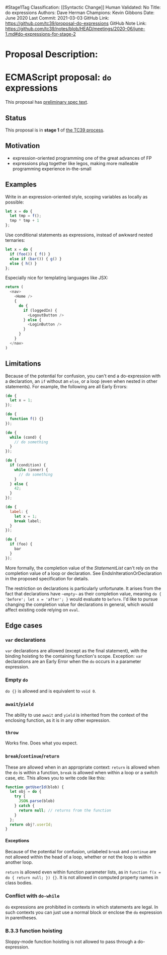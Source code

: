 #Stage1Tag
Classification: [[Syntactic Change]]
Human Validated: No
Title: do expressions
Authors: Dave Herman
Champions: Kevin Gibbons
Date: June 2020
Last Commit: 2021-03-03
GitHub Link: https://github.com/tc39/proposal-do-expressions
GitHub Note Link: https://github.com/tc39/notes/blob/HEAD/meetings/2020-06/june-1.md#do-expressions-for-stage-2

# Proposal Description:
# ECMAScript proposal: `do` expressions

This proposal has [preliminary spec text](https://tc39.github.io/proposal-do-expressions/).

## Status

This proposal is in **stage 1** of [the TC39 process](https://tc39.github.io/process-document/).

## Motivation

* expression-oriented programming one of the great advances of FP
* expressions plug together like legos, making more malleable programming experience in-the-small

## Examples

Write in an expression-oriented style, scoping variables as locally as possible:

```js
let x = do {
  let tmp = f();
  tmp * tmp + 1
};
```

Use conditional statements as expressions, instead of awkward nested ternaries:

```js
let x = do {
  if (foo()) { f() }
  else if (bar()) { g() }
  else { h() }
};
```

Especially nice for templating languages like JSX:

```js
return (
  <nav>
    <Home />
    {
      do {
        if (loggedIn) {
          <LogoutButton />
        } else {
          <LoginButton />
        }
      }
    }
  </nav>
)
```

## Limitations

Because of the potential for confusion, you can't end a do-expression with a declaration, an `if` without an `else`, or a loop (even when nested in other statements). For example, the following are all Early Errors:

```js
(do {
  let x = 1;
});
```

```js
(do {
  function f() {}
});
```

```js
(do {
  while (cond) {
    // do something
  }
});
```

```js
(do {
  if (condition) {
    while (inner) {
      // do something
    }
  } else {
    42;
  }
});
```

```js
(do {
  label: {
    let x = 1;
    break label;
  }
});
```

```js
(do {
  if (foo) {
    bar
  }
});
```


More formally, the completion value of the _StatementList_ can't rely on the completion value of a loop or declaration. See EndsInIterationOrDeclaration in the proposed specification for details.

The restriction on declarations is particularly unfortunate. It arises from the fact that declarations have `~empty~` as their completion value, meaning `do { 'before'; let x = 'after'; }` would evaluate to `before`. I'd like to pursue changing the completion value for declarations in general, which would affect existing code relying on `eval`.

## Edge cases

### `var` declarations

`var` declarations are allowed (except as the final statement), with the binding hoisting to the containing function's scope. Exception: `var` declarations are an Early Error when the `do` occurs in a parameter expression.

### Empty `do`

`do {}` is allowed and is equivalent to `void 0`.

### `await`/`yield`

The ability to use `await` and `yield` is inherited from the context of the enclosing function, as it is in any other expression.

### `throw`

Works fine. Does what you expect.

### `break`/`continue`/`return`

These are allowed when in an appropriate context: `return` is allowed when the `do` is within a function, `break` is allowed when within a loop or a switch case, etc. This allows you to write code like this:

```js
function getUserId(blob) {
  let obj = do {
    try {
      JSON.parse(blob)
    } catch {
      return null; // returns from the function
    }
  };
  return obj?.userId;
}
```

#### Exceptions

Because of the potential for confusion, unlabeled `break` and `continue` are not allowed within the head of a loop, whether or not the loop is within another loop.

`return` is allowed even within function parameter lists, as in `function f(x = do { return null; }) {}`. It is not allowed in computed property names in class bodies.

### Conflict with `do-while`

`do` expressions are prohibited in contexts in which statements are legal. In such contexts you can just use a normal block or enclose the `do` expression in parentheses.

### B.3.3 function hoisting

Sloppy-mode function hoisting is not allowed to pass through a do-expression.
